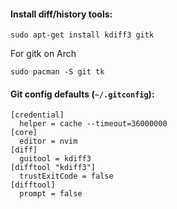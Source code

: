 #### Install diff/history tools:
```
sudo apt-get install kdiff3 gitk
```

For gitk on Arch
```
sudo pacman -S git tk
```

#### Git config defaults (`~/.gitconfig`):
```
[credential]
  helper = cache --timeout=36000000
[core]
  editor = nvim
[diff]
  guitool = kdiff3
[difftool "kdiff3"]
  trustExitCode = false
[difftool]
  prompt = false
```
